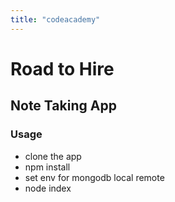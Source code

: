 ```yaml
---
title: "codeacademy"
---
```

# Road to Hire 
## Note Taking App

### Usage

* clone the app
* npm install
* set env for mongodb local remote
* node index



